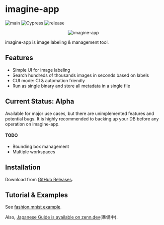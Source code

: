 # imagine-app

![main](https://github.com/mpppk/imagine/workflows/main/badge.svg) ![Cypress](https://github.com/mpppk/imagine/workflows/Cypress/badge.svg) ![release](https://github.com/mpppk/imagine/workflows/release/badge.svg)

<div align="center">
<img src="https://raw.githubusercontent.com/wiki/mpppk/imagine/images/imagine-app3.gif" alt="imagine-app" title="imagine-app">
</div>

imagine-app is image labeling & management tool.

## Features

- Simple UI for image labeling
- Search hundreds of thousands images in seconds based on labels
- CUI mode: CI & automation friendly
- Run as single binary and store all metadata in a single file

## Current Status: Alpha

Available for major use cases, but there are unimplemented features and potential bugs.
It is highly recommended to backing up your DB before any operation on imagine-app.

#### TODO

- Bounding box management
- Multiple workspaces

## Installation

Download from [GitHub Releases](https://github.com/mpppk/imagine/releases).

## Tutorial & Examples

See [fashion mnist example](https://github.com/mpppk/imagine-samples/tree/master/fashion_mnist).

Also, [Japanese Guide is available on zenn.dev]()(準備中).
